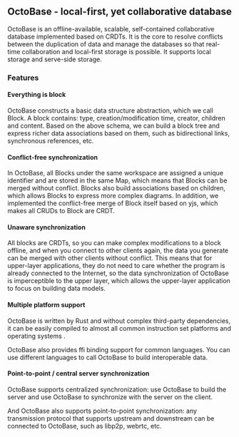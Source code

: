 ## OctoBase - local-first, yet collaborative database

OctoBase is an offline-available, scalable, self-contained collaborative database implemented based on CRDTs.
It is the core to resolve conflicts between the duplication of data and manage the databases so that real-time collaboration and local-first storage is possible.
It supports local storage and serve-side storage.

### Features

#### Everything is block

OctoBase constructs a basic data structure abstraction, which we call Block.
A block contains: type, creation/modification time, creator, children and content.
Based on the above schema, we can build a block tree and express richer data associations based on them, such as bidirectional links, synchronous references, etc.

#### Conflict-free synchronization

In OctoBase, all Blocks under the same workspace are assigned a unique identifier and are stored in the same Map, which means that Blocks can be merged without conflict.
Blocks also build associations based on children, which allows Blocks to express more complex diagrams.
In addition, we implemented the conflict-free merge of Block itself based on yjs, which makes all CRUDs to Block are CRDT.

#### Unaware synchronization

All blocks are CRDTs, so you can make complex modifications to a block offline, and when you connect to other clients again, the data you generate can be merged with other clients without conflict.
This means that for upper-layer applications, they do not need to care whether the program is already connected to the Internet, so the data synchronization of OctoBase is imperceptible to the upper layer, which allows the upper-layer application to focus on building data models.

#### Multiple platform support

OctoBase is written by Rust and without complex third-party dependencies, it can be easily compiled to almost all common instruction set platforms and operating systems .

OctoBase also provides ffi binding support for common languages. You can use different languages to call OctoBase to build interoperable data.

#### Point-to-point / central server synchronization

OctoBase supports centralized synchronization: use OctoBase to build the server and use OctoBase to synchronize with the server on the client.

And OctoBase also supports point-to-point synchronization: any transmission protocol that supports upstream and downstream can be connected to OctoBase, such as libp2p, webrtc, etc.
